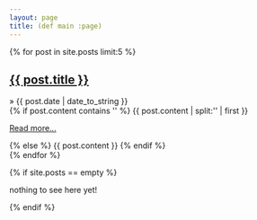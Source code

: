 ```yaml
---
layout: page
title: (def main :page) 
---
```


{% for post in site.posts limit:5 %}
  <div class="postprev">
    <div class="postprevh">
      <h2><a class="postprevlink" href="{{ post.url }}">{{ post.title }}</a></h2>
      <span class="light">&raquo; {{ post.date | date_to_string }}</span>
    </div>
    {% if post.content contains '<!--more-->' %}
      {{ post.content | split:'<!--more-->' | first }}
      <p class="readmore"><a href="{{ post.url }}">Read more...</a></p>
    {% else %}
      {{ post.content }}
    {% endif %}
  </div>
{% endfor %}

{% if site.posts == empty %}
  <p>nothing to see here yet!</p>
{% endif %}
